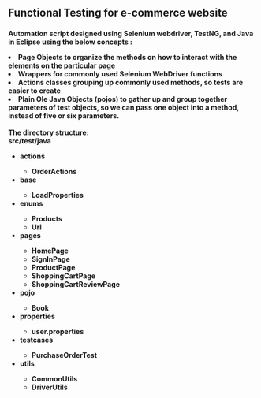<h2><b><p>Functional Testing for e-commerce website </p><b></h2>
<p>Automation script designed using Selenium webdriver, TestNG, and Java in Eclipse using the below concepts : </p>
<li>Page Objects to organize the methods on how to interact with the elements on the particular page</li>
<li>Wrappers for commonly used Selenium WebDriver functions</li>
<li>Actions classes grouping up commonly used methods, so tests are easier to create</li>
<li>Plain Ole Java Objects (pojos) to gather up and group together parameters of test objects, so we can pass one object into a method, instead of five or six parameters.</li><br/>
The directory structure:
<br />
<b>src/test/java</b><br />
<ul>
<li>actions</li>
<ul>
<li>OrderActions</li>
</ul>
<li>base</li>
<ul>
<li>LoadProperties</li>
</ul>
<li>enums</li>
<ul>
<li>Products</li>
<li>Url</li>
</ul>
<li>pages</li>
<ul>
<li>HomePage</li>
<li>SignInPage</li>
<li>ProductPage</li>
<li>ShoppingCartPage</li>
<li>ShoppingCartReviewPage</li>
</ul>
<li>pojo</li>
<ul>
<li>Book</a></li>
</ul>
<li>properties</li>
<ul>
<li>user.properties</li>
</ul>
<li>testcases</li>
<ul>
<li>PurchaseOrderTest</li>
</ul>
<li>utils</li>
<ul>
<li>CommonUtils</li>
<li>DriverUtils</li>
</ul>
</ul>
